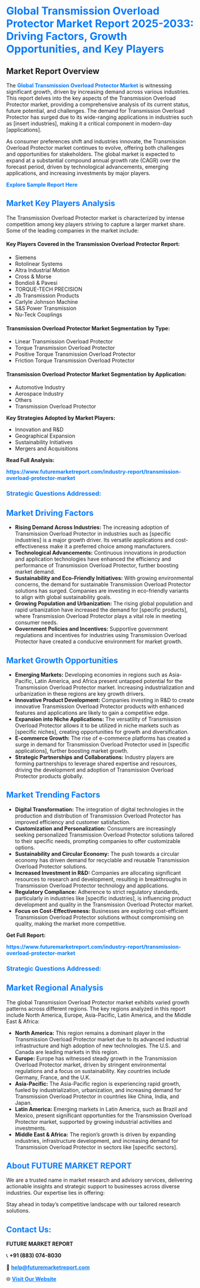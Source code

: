 <h1 style="color: #007BFF;">Global Transmission Overload Protector Market Report 2025-2033: Driving Factors, Growth Opportunities, and Key Players</h1>

<section id="overview">
<h2>Market Report Overview</h2>
<p>The <a href="https://www.futuremarketreport.com/industry-report/transmission-overload-protector-market" style="color: #007BFF; text-decoration: none;"><strong>Global Transmission Overload Protector Market</strong></a> is witnessing significant growth, driven by increasing demand across various industries. This report delves into the key aspects of the Transmission Overload Protector market, providing a comprehensive analysis of its current status, future potential, and challenges. The demand for Transmission Overload Protector has surged due to its wide-ranging applications in industries such as [insert industries], making it a critical component in modern-day [applications].</p>
<p>As consumer preferences shift and industries innovate, the Transmission Overload Protector market continues to evolve, offering both challenges and opportunities for stakeholders. The global market is expected to expand at a substantial compound annual growth rate (CAGR) over the forecast period, driven by technological advancements, emerging applications, and increasing investments by major players.</p>
</section>

<section id="overview">
<p><a href="https://www.futuremarketreport.com/request-sample/reportId=110840" style="color: #007BFF; text-decoration: none;"><strong>Explore Sample Report Here</strong></a></p>
</section>

<section id="key-players">
<h2 style="color: #007BFF;">Market Key Players Analysis</h2>
<p>The Transmission Overload Protector market is characterized by intense competition among key players striving to capture a larger market share. Some of the leading companies in the market include:</p>
<h4>Key Players Covered in the Transmission Overload Protector Report:</h4>
<ul><li>Siemens</li><li>Rotolinear Systems</li><li>Altra Industrial Motion</li><li>Cross &amp; Morse</li><li>Bondioli &amp; Pavesi</li><li>TORQUE-TECH PRECISION</li><li>Jb Transmission Products</li><li>Carlyle Johnson Machine</li><li>S&amp;S Power Transmission</li><li>Nu-Teck Couplings</li></ul>
<h4>Transmission Overload Protector Market Segmentation by Type:</h4>
<ul><li>Linear Transmission Overload Protector</li><li>Torque Transmission Overload Protector</li><li>Positive Torque Transmission Overload Protector</li><li>Friction Torque Transmission Overload Protector</li></ul>

<h4>Transmission Overload Protector Market Segmentation by Application:</h4>
<ul><li>Automotive Industry</li><li>Aerospace Industry</li><li>Others</li><li>Transmission Overload Protector</li></ul>
<p><strong>Key Strategies Adopted by Market Players:</strong></p>
<ul>
<li>Innovation and R&D</li>
<li>Geographical Expansion</li>
<li>Sustainability Initiatives</li>
<li>Mergers and Acquisitions</li>
</ul>
</section>

<section>
<p><strong>Read Full Analysis: </strong></p><a href="https://www.futuremarketreport.com/industry-report/transmission-overload-protector-market" style="color: #007BFF; text-decoration: none;"><strong>https://www.futuremarketreport.com/industry-report/transmission-overload-protector-market</strong></a>
<h3 style="color: #007BFF;">Strategic Questions Addressed:</h3>
</section>

<section id="driving-factors">
<h2 style="color: #007BFF;">Market Driving Factors</h2>
<ul>
<li><strong>Rising Demand Across Industries:</strong> The increasing adoption of Transmission Overload Protector in industries such as [specific industries] is a major growth driver. Its versatile applications and cost-effectiveness make it a preferred choice among manufacturers.</li>
<li><strong>Technological Advancements:</strong> Continuous innovations in production and application technologies have enhanced the efficiency and performance of Transmission Overload Protector, further boosting market demand.</li>
<li><strong>Sustainability and Eco-Friendly Initiatives:</strong> With growing environmental concerns, the demand for sustainable Transmission Overload Protector solutions has surged. Companies are investing in eco-friendly variants to align with global sustainability goals.</li>
<li><strong>Growing Population and Urbanization:</strong> The rising global population and rapid urbanization have increased the demand for [specific products], where Transmission Overload Protector plays a vital role in meeting consumer needs.</li>
<li><strong>Government Policies and Incentives:</strong> Supportive government regulations and incentives for industries using Transmission Overload Protector have created a conducive environment for market growth.</li>
</ul>
</section>

<section id="growth-opportunities">
<h2 style="color: #007BFF;">Market Growth Opportunities</h2>
<ul>
<li><strong>Emerging Markets:</strong> Developing economies in regions such as Asia-Pacific, Latin America, and Africa present untapped potential for the Transmission Overload Protector market. Increasing industrialization and urbanization in these regions are key growth drivers.</li>
<li><strong>Innovative Product Development:</strong> Companies investing in R&D to create innovative Transmission Overload Protector products with enhanced features and applications are likely to gain a competitive edge.</li>
<li><strong>Expansion into Niche Applications:</strong> The versatility of Transmission Overload Protector allows it to be utilized in niche markets such as [specific niches], creating opportunities for growth and diversification.</li>
<li><strong>E-commerce Growth:</strong> The rise of e-commerce platforms has created a surge in demand for Transmission Overload Protector used in [specific applications], further boosting market growth.</li>
<li><strong>Strategic Partnerships and Collaborations:</strong> Industry players are forming partnerships to leverage shared expertise and resources, driving the development and adoption of Transmission Overload Protector products globally.</li>
</ul>
</section>

<section id="trending-factors">
<h2 style="color: #007BFF;">Market Trending Factors</h2>
<ul>
<li><strong>Digital Transformation:</strong> The integration of digital technologies in the production and distribution of Transmission Overload Protector has improved efficiency and customer satisfaction.</li>
<li><strong>Customization and Personalization:</strong> Consumers are increasingly seeking personalized Transmission Overload Protector solutions tailored to their specific needs, prompting companies to offer customizable options.</li>
<li><strong>Sustainability and Circular Economy:</strong> The push towards a circular economy has driven demand for recyclable and reusable Transmission Overload Protector solutions.</li>
<li><strong>Increased Investment in R&D:</strong> Companies are allocating significant resources to research and development, resulting in breakthroughs in Transmission Overload Protector technology and applications.</li>
<li><strong>Regulatory Compliance:</strong> Adherence to strict regulatory standards, particularly in industries like [specific industries], is influencing product development and quality in the Transmission Overload Protector market.</li>
<li><strong>Focus on Cost-Effectiveness:</strong> Businesses are exploring cost-efficient Transmission Overload Protector solutions without compromising on quality, making the market more competitive.</li>
</ul>
</section>

<section>
<p><strong>Get Full Report: </strong></p><a href="https://www.futuremarketreport.com/industry-report/transmission-overload-protector-market" style="color: #007BFF; text-decoration: none;"><strong>https://www.futuremarketreport.com/industry-report/transmission-overload-protector-market</strong></a>
<h3 style="color: #007BFF;">Strategic Questions Addressed:</h3>
</section>


<section id="regional-analysis">
<h2 style="color: #007BFF;">Market Regional Analysis</h2>
<p>The global Transmission Overload Protector market exhibits varied growth patterns across different regions. The key regions analyzed in this report include North America, Europe, Asia-Pacific, Latin America, and the Middle East & Africa:</p>
<ul>
<li><strong>North America:</strong> This region remains a dominant player in the Transmission Overload Protector market due to its advanced industrial infrastructure and high adoption of new technologies. The U.S. and Canada are leading markets in this region.</li>
<li><strong>Europe:</strong> Europe has witnessed steady growth in the Transmission Overload Protector market, driven by stringent environmental regulations and a focus on sustainability. Key countries include Germany, France, and the U.K.</li>
<li><strong>Asia-Pacific:</strong> The Asia-Pacific region is experiencing rapid growth, fueled by industrialization, urbanization, and increasing demand for Transmission Overload Protector in countries like China, India, and Japan.</li>
<li><strong>Latin America:</strong> Emerging markets in Latin America, such as Brazil and Mexico, present significant opportunities for the Transmission Overload Protector market, supported by growing industrial activities and investments.</li>
<li><strong>Middle East & Africa:</strong> The region’s growth is driven by expanding industries, infrastructure development, and increasing demand for Transmission Overload Protector in sectors like [specific sectors].</li>
</ul>
</section>

<footer>
<h2 style="color: #007BFF;">About FUTURE MARKET REPORT</h2>
<p>We are a trusted name in market research and advisory services, delivering actionable insights and strategic support to businesses across diverse industries. Our expertise lies in offering:</p>

<p>Stay ahead in today’s competitive landscape with our tailored research solutions.</p>

<h2 style="color: #007BFF;">Contact Us:</h2>
<p><strong>FUTURE MARKET REPORT</strong></p>
<p>📞 <strong>+91 (883) 074-8030</strong></p>
<p>📧 <strong><a href="mailto:help@futuremarketreport.com" style="color: #007BFF;">help@futuremarketreport.com</a></strong></p>
<p>🌐 <strong><a href="https://www.futuremarketreport.com/" style="color: #007BFF;">Visit Our Website</a></strong></p>
</footer>